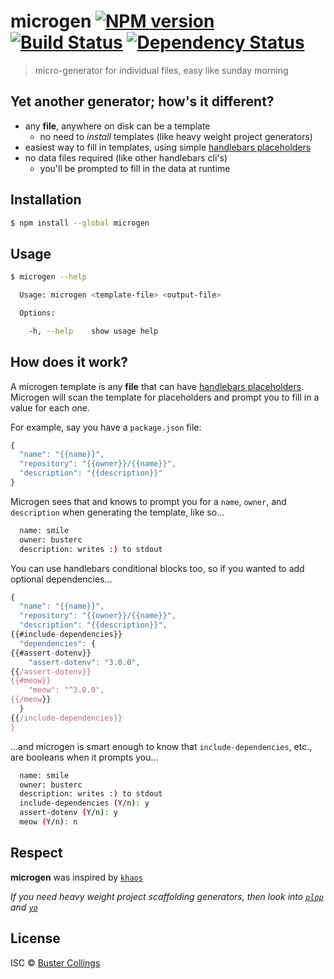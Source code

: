 # microgen [![NPM version][npm-image]][npm-url] [![Build Status][travis-image]][travis-url] [![Dependency Status][daviddm-image]][daviddm-url]

> micro-generator for individual files, easy like sunday morning

## Yet another generator; how's it different?

- any **file**, anywhere on disk can be a template
  - no need to _install_ templates (like heavy weight project generators)
- easiest way to fill in templates, using simple [handlebars placeholders](http://handlebarsjs.com/)
- no data files required (like other handlebars cli's)
  - you'll be prompted to fill in the data at runtime

## Installation

```sh
$ npm install --global microgen
```

## Usage

```sh
$ microgen --help

  Usage: microgen <template-file> <output-file>

  Options:

    -h, --help    show usage help

```

## How does it work?

A microgen template is any **file** that can have [handlebars placeholders](http://handlebarsjs.com/). Microgen will scan the template for placeholders and prompt you to fill in a value for each one.

For example, say you have a `package.json` file:

```js
{
  "name": "{{name}}",
  "repository": "{{owner}}/{{name}}",
  "description": "{{description}}"
}
```

Microgen sees that and knows to prompt you for a `name`, `owner`, and `description` when generating the template, like so...

```sh
  name: smile
  owner: busterc
  description: writes :) to stdout
```

You can use handlebars conditional blocks too, so if you wanted to add optional dependencies...

```js
{
  "name": "{{name}}",
  "repository": "{{owner}}/{{name}}",
  "description": "{{description}}",
{{#include-dependencies}}
  "dependencies": {
{{#assert-dotenv}}
    "assert-dotenv": "3.0.0",
{{/assert-dotenv}}
{{#meow}}
    "meow": "^3.0.0",
{{/meow}}
  }
{{/include-dependencies}}
}
```

...and microgen is smart enough to know that `include-dependencies`, etc., are booleans when it prompts you...

```sh
  name: smile
  owner: busterc
  description: writes :) to stdout
  include-dependencies (Y/n): y
  assert-dotenv (Y/n): y
  meow (Y/n): n
```

## Respect

**microgen** was inspired by [`khaos`](https://github.com/segmentio/khaos)

_If you need heavy weight project scaffolding generators, then look into [`plop`](https://github.com/amwmedia/plop) and [`yo`](https://github.com/yeoman/yo)_

## License

ISC © [Buster Collings](https://about.me/buster)


[npm-image]: https://badge.fury.io/js/microgen.svg
[npm-url]: https://npmjs.org/package/microgen
[travis-image]: https://travis-ci.org/busterc/microgen.svg?branch=master
[travis-url]: https://travis-ci.org/busterc/microgen
[daviddm-image]: https://david-dm.org/busterc/microgen.svg?theme=shields.io
[daviddm-url]: https://david-dm.org/busterc/microgen
